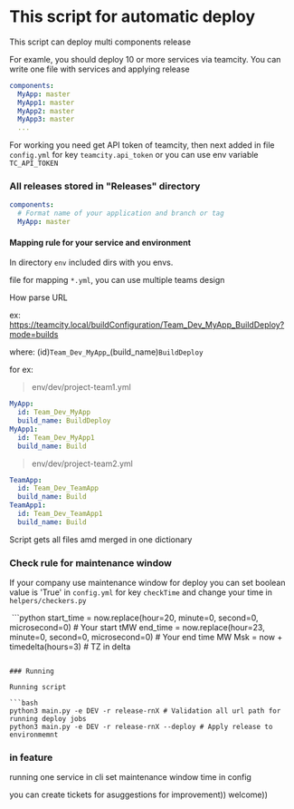 # This script for automatic deploy

This script can deploy multi components release

For examle, you should deploy 10 or more services via teamcity. You can write one file with services and applying release

```yaml
components:
  MyApp: master
  MyApp1: master
  MyApp2: master
  MyApp3: master
  ...
```

For working you need get API token of teamcity, then next added in file ```config.yml``` for key ```teamcity.api_token``` or you can use env variable ```TC_API_TOKEN```

### All releases stored in "Releases" directory

```yaml
components:
  # Format name of your application and branch or tag
  MyApp: master
```

#### Mapping rule for your service and environment

In directory ```env``` included dirs with you envs. 

file for mapping ```*.yml```, you can use multiple teams design

How parse URL

ex: https://teamcity.local/buildConfiguration/Team_Dev_MyApp_BuildDeploy?mode=builds

where: (id)```Team_Dev_MyApp```_(build_name)```BuildDeploy```

for ex:

> env/dev/project-team1.yml

```yaml
MyApp:
  id: Team_Dev_MyApp
  build_name: BuildDeploy
MyApp1:
  id: Team_Dev_MyApp1
  build_name: Build
```

> env/dev/project-team2.yml

```yaml
TeamApp:
  id: Team_Dev_TeamApp
  build_name: Build
TeamApp1:
  id: Team_Dev_TeamApp1
  build_name: Build
```

Script gets all files amd merged in one dictionary

### Check rule for maintenance window

If your company use maintenance window for deploy you can set boolean value is 'True' in ```config.yml``` for key ```checkTime```
and change your time in ```helpers/checkers.py```

 ```python
start_time = now.replace(hour=20, minute=0, second=0, microsecond=0) # Your start tMW
end_time = now.replace(hour=23, minute=0, second=0, microsecond=0) # Your end time MW
Msk = now + timedelta(hours=3) # TZ in delta
```

### Running

Running script

```bash
python3 main.py -e DEV -r release-rnX # Validation all url path for running deploy jobs
python3 main.py -e DEV -r release-rnX --deploy # Apply release to environmemnt
```

### in feature 
running one service in cli
set maintenance window time in config

you can create tickets for asuggestions for improvement)) welcome)) 
